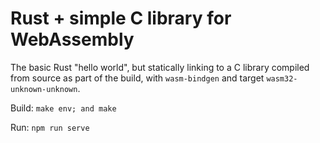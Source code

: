# Rust + simple C library for WebAssembly

The basic Rust "hello world", but statically linking to a C library compiled from source as part of the build, with `wasm-bindgen` and target `wasm32-unknown-unknown`.

Build: `make env; and make`

Run: `npm run serve`
